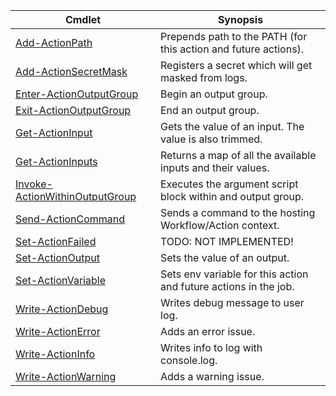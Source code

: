 | Cmdlet | Synopsis |
|-|-|
| [Add-ActionPath](Add-ActionPath.md) | Prepends path to the PATH (for this action and future actions). |
| [Add-ActionSecretMask](Add-ActionSecretMask.md) | Registers a secret which will get masked from logs. |
| [Enter-ActionOutputGroup](Enter-ActionOutputGroup.md) | Begin an output group. |
| [Exit-ActionOutputGroup](Exit-ActionOutputGroup.md) | End an output group. |
| [Get-ActionInput](Get-ActionInput.md) | Gets the value of an input.  The value is also trimmed. |
| [Get-ActionInputs](Get-ActionInputs.md) | Returns a map of all the available inputs and their values. |
| [Invoke-ActionWithinOutputGroup](Invoke-ActionWithinOutputGroup.md) | Executes the argument script block within and output group. |
| [Send-ActionCommand](Send-ActionCommand.md) | Sends a command to the hosting Workflow/Action context. |
| [Set-ActionFailed](Set-ActionFailed.md) | TODO:  NOT IMPLEMENTED! |
| [Set-ActionOutput](Set-ActionOutput.md) | Sets the value of an output. |
| [Set-ActionVariable](Set-ActionVariable.md) | Sets env variable for this action and future actions in the job. |
| [Write-ActionDebug](Write-ActionDebug.md) | Writes debug message to user log. |
| [Write-ActionError](Write-ActionError.md) | Adds an error issue. |
| [Write-ActionInfo](Write-ActionInfo.md) | Writes info to log with console.log. |
| [Write-ActionWarning](Write-ActionWarning.md) | Adds a warning issue. |
